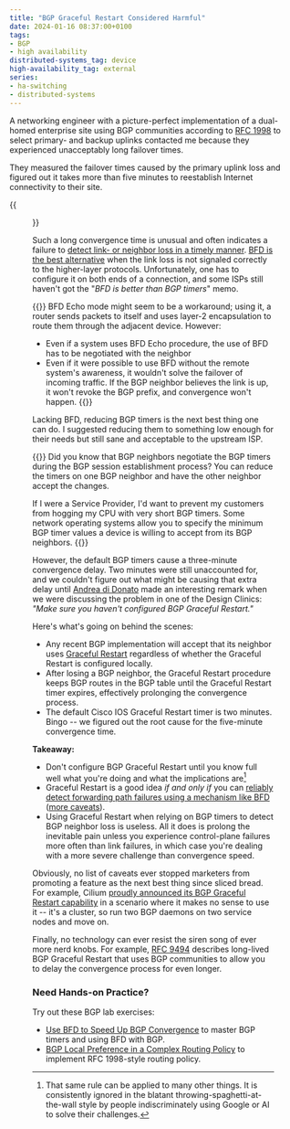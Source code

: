 ```yaml
---
title: "BGP Graceful Restart Considered Harmful"
date: 2024-01-16 08:37:00+0100
tags:
- BGP
- high availability
distributed-systems_tag: device
high-availability_tag: external
series:
- ha-switching
- distributed-systems
---
```

A networking engineer with a picture-perfect implementation of a dual-homed enterprise site using BGP communities according to [RFC 1998](https://www.rfc-editor.org/rfc/rfc1998.html) to select primary- and backup uplinks contacted me because they experienced unacceptably long failover times.

They measured the failover times caused by the primary uplink loss and figured out it takes more than five minutes to reestablish Internet connectivity to their site.
<!--more-->
{{<figure src="https://bgplabs.net/policy/topology-policy-2isp.png" caption="Approximate network diagram">}}

Such a long convergence time is unusual and often indicates a failure to [detect link- or neighbor loss in a timely manner](https://blog.ipspace.net/2020/11/detecting-network-failure.html). [BFD is the best alternative](https://blog.ipspace.net/2017/10/to-bfd-or-not-to-bfd.html) when the link loss is not signaled correctly to the higher-layer protocols. Unfortunately, one has to configure it on both ends of a connection, and some ISPs still haven't got the "*BFD is better than BGP timers*" memo.

{{<long-quote>}}
BFD Echo mode might seem to be a workaround; using it, a router sends packets to itself and uses layer-2 encapsulation to route them through the adjacent device. However:

* Even if a system uses BFD Echo procedure, the use of BFD has to be negotiated with the neighbor
* Even if it were possible to use BFD without the remote system's awareness, it wouldn't solve the failover of incoming traffic. If the BGP neighbor believes the link is up, it won't revoke the BGP prefix, and convergence won't happen.
{{</long-quote>}}

Lacking BFD, reducing BGP timers is the next best thing one can do. I suggested reducing them to something low enough for their needs but still sane and acceptable to the upstream ISP.

{{<long-quote>}}
Did you know that BGP neighbors negotiate the BGP timers during the BGP session establishment process? You can reduce the timers on one BGP neighbor and have the other neighbor accept the changes.

If I were a Service Provider, I'd want to prevent my customers from hogging my CPU with very short BGP timers. Some network operating systems allow you to specify the minimum BGP timer values a device is willing to accept from its BGP neighbors.
{{</long-quote>}}

However, the default BGP timers cause a three-minute convergence delay. Two minutes were still unaccounted for, and we couldn't figure out what might be causing that extra delay until [Andrea di Donato](https://www.linkedin.com/in/andreadidonato/) made an interesting remark when we were discussing the problem in one of the Design Clinics: _"Make sure you haven't configured BGP Graceful Restart."_

Here's what's going on behind the scenes:

* Any recent BGP implementation will accept that its neighbor uses [Graceful Restart](/2021/09/graceful-restart.html) regardless of whether the Graceful Restart is configured locally.
* After losing a BGP neighbor, the Graceful Restart procedure keeps BGP routes in the BGP table until the Graceful Restart timer expires, effectively prolonging the convergence process.
* The default Cisco IOS Graceful Restart timer is two minutes. Bingo -- we figured out the root cause for the five-minute convergence time.

**Takeaway:**

* Don't configure BGP Graceful Restart until you know full well what you're doing and what the implications are[^AMOT]
* Graceful Restart is a good idea *if and only if* you can [reliably detect forwarding path failures using a mechanism like BFD](https://blog.ipspace.net/2021/10/graceful-restart-bfd.html) ([more caveats](https://blog.ipspace.net/2021/10/repost-bfd-gr.html)).
* Using Graceful Restart when relying on BGP timers to detect BGP neighbor loss is useless. All it does is prolong the inevitable pain unless you experience control-plane failures more often than link failures, in which case you're dealing with a more severe challenge than convergence speed.

[^AMOT]: That same rule can be applied to many other things. It is consistently ignored in the blatant throwing-spaghetti-at-the-wall style by people indiscriminately using Google or AI to solve their challenges.

Obviously, no list of caveats ever stopped marketers from promoting a feature as the next best thing since sliced bread. For example, Cilium [proudly announced its BGP Graceful Restart capability](https://isovalent.com/blog/post/connecting-your-kubernetes-island-to-your-network-with-cilium-bgp/) in a scenario where it makes no sense to use it -- it's a cluster, so run two BGP daemons on two service nodes and move on.

Finally, no technology can ever resist the siren song of ever more nerd knobs. For example, [RFC 9494](https://datatracker.ietf.org/doc/html/rfc9494) describes long-lived BGP Graceful Restart that uses BGP communities to allow you to delay the convergence process for even longer.

### Need Hands-on Practice?

Try out these BGP lab exercises:

* [Use BFD to Speed Up BGP Convergence](https://bgplabs.net/basic/7-bfd/) to master BGP timers and using BFD with BGP.
* [BGP Local Preference in a Complex Routing Policy](https://bgplabs.net/policy/a-locpref-route-map/) to implement RFC 1998-style routing policy.
